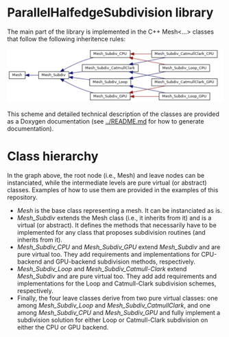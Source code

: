 # ParallelHalfedgeSubdivision library
The main part of the library is implemented in the C++ Mesh<...> classes that follow the following inheritence rules:

<img src="../img/class_hierarchy.png" alt="Library class hierarchy" width="800"/>

This scheme and detailed technical description of the classes are provided as a Doxygen documentation (see [../README.md](../README.md) for how to generate documentation).

# Class hierarchy
In the graph above, the root node (i.e., Mesh) and leave nodes can be instanciated, while the intermediate levels are pure virtual (or abstract) classes. Examples of how to use them are provided in the examples of this repository.
* *Mesh* is the base class representing a mesh. It can be instanciated as is.
* *Mesh_Subdiv* extends the Mesh class (i.e., it inherits from it) and is a virtual (or abstract). It defines the methods that necessarily have to be implemented for any class that proposes subdivision routines (and inherits from it).
* *Mesh_Subdiv_CPU* and *Mesh_Subdiv_GPU* extend *Mesh_Subdiv* and are pure virtual too. They add requirements and implementations for CPU-backend and GPU-backend subdivision methods, respectively.
* *Mesh_Subdiv_Loop* and *Mesh_Subdiv_Catmull-Clark* extend *Mesh_Subdiv* and are pure virtual too. They add add requirements and implementations for the Loop and Catmull-Clark subdivision schemes, respectively.
* Finally, the four leave classes derive from two pure virtual classes: one among *Mesh_Subdiv_Loop* and *Mesh_Subdiv_CatmullClark*, and one among *Mesh_Subdiv_CPU* and *Mesh_Subdiv_GPU* and fully implement a subdivision solution for either Loop or Catmull-Clark subdivision on either the CPU or GPU backend.

